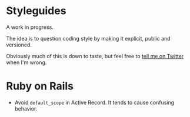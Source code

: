 # Styleguides

A work in progress.

The idea is to question coding style by making it explicit, public and versioned.

Obviously much of this is down to taste, but feel free to [tell me on Twitter](http://twitter.com/henrik) when I'm wrong.

# Ruby on Rails

* Avoid `default_scope` in Active Record. It tends to cause confusing behavior.
